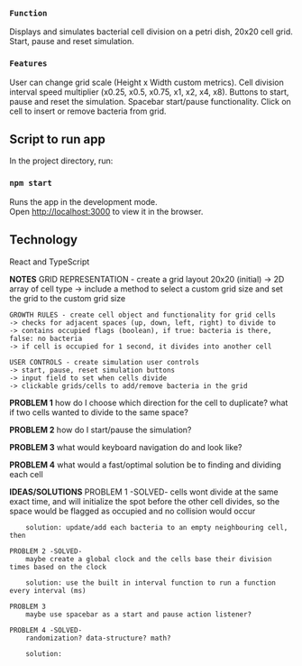 ### `Function`

Displays and simulates bacterial cell division on a petri dish, 20x20 cell grid.
Start, pause and reset simulation.

### `Features`

User can change grid scale (Height x Width custom metrics).
Cell division interval speed multiplier (x0.25, x0.5, x0.75, x1, x2, x4, x8).
Buttons to start, pause and reset the simulation.
Spacebar start/pause functionality.
Click on cell to insert or remove bacteria from grid.


## Script to run app

In the project directory, run:

### `npm start`

Runs the app in the development mode.\
Open [http://localhost:3000](http://localhost:3000) to view it in the browser.


## Technology

React and TypeScript






__NOTES__
    GRID REPRESENTATION - create a grid layout 20x20 (initial)
    -> 2D array of cell type
    -> include a method to select a custom grid size and set the grid to the custom grid size

    GROWTH RULES - create cell object and functionality for grid cells
    -> checks for adjacent spaces (up, down, left, right) to divide to
    -> contains occupied flags (boolean), if true: bacteria is there, false: no bacteria
    -> if cell is occupied for 1 second, it divides into another cell

    USER CONTROLS - create simulation user controls
    -> start, pause, reset simulation buttons
    -> input field to set when cells divide
    -> clickable grids/cells to add/remove bacteria in the grid

**PROBLEM 1** 
    how do I choose which direction for the cell to duplicate?
    what if two cells wanted to divide to the same space?

**PROBLEM 2** 
    how do I start/pause the simulation?

**PROBLEM 3** 
    what would keyboard navigation do and look like?

**PROBLEM 4** 
    what would a fast/optimal solution be to finding and dividing each cell

__IDEAS/SOLUTIONS__
    PROBLEM 1 -SOLVED-
        cells wont divide at the same exact time, and will initialize the spot before the other
        cell divides, so the space would be flagged as occupied and no collision would occur

        solution: update/add each bacteria to an empty neighbouring cell, then
    
    PROBLEM 2 -SOLVED-
        maybe create a global clock and the cells base their division times based on the clock

        solution: use the built in interval function to run a function every interval (ms)
    
    PROBLEM 3
        maybe use spacebar as a start and pause action listener?
    
    PROBLEM 4 -SOLVED-
        randomization? data-structure? math?
        
        solution: 
